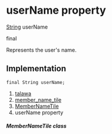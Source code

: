 
<div>

# userName property

</div>


[String](https://api.flutter.dev/flutter/dart-core/String-class.html)
userName


final




Represents the user\'s name.



## Implementation

``` language-dart
final String userName;
```







1.  [talawa](../../index.html)
2.  [member_name_tile](../../widgets_member_name_tile/)
3.  [MemberNameTile](../../widgets_member_name_tile/MemberNameTile-class.html)
4.  userName property

##### MemberNameTile class








